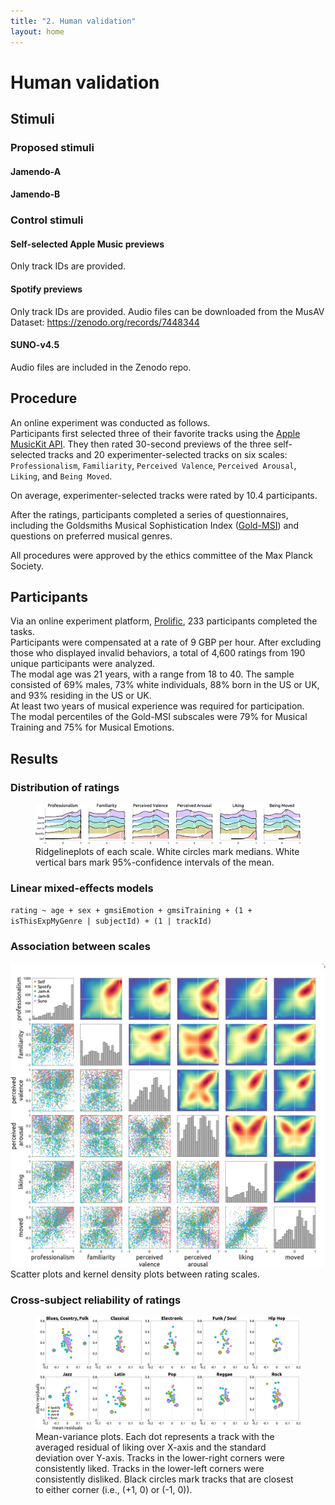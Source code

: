```yaml
---
title: "2. Human validation"
layout: home
---
```

# Human validation

## Stimuli

### Proposed stimuli

#### Jamendo-A

#### Jamendo-B


### Control stimuli

#### Self-selected Apple Music previews
Only track IDs are provided.

#### Spotify previews
Only track IDs are provided. Audio files can be downloaded from the MusAV Dataset: https://zenodo.org/records/7448344

#### SUNO-v4.5
Audio files are included in the Zenodo repo.

## Procedure
An online experiment was conducted as follows.  
Participants first selected three of their favorite tracks using the [Apple MusicKit API](https://developer.apple.com/musickit/).
They then rated 30-second previews of the three self-selected tracks and 20 experimenter-selected tracks on six scales: `Professionalism`, `Familiarity`, `Perceived Valence`, `Perceived Arousal`, `Liking`, and `Being Moved`.

On average, experimenter-selected tracks were rated by 10.4 participants.

After the ratings, participants completed a series of questionnaires, including the Goldsmiths Musical Sophistication Index ([Gold-MSI](https://doi.org/10.1371/journal.pone.0089642)) and questions on preferred musical genres.  

All procedures were approved by the ethics committee of the Max Planck Society.

## Participants
Via an online experiment platform, [Prolific](https://www.prolific.com/), 233 participants completed the tasks.  
Participants were compensated at a rate of 9 GBP per hour.
After excluding those who displayed invalid behaviors, a total of 4,600 ratings from 190 unique participants were analyzed.  
The modal age was 21 years, with a range from 18 to 40.
The sample consisted of 69% males, 73% white individuals, 88% born in the US or UK, and 93% residing in the US or UK.  
At least two years of musical experience was required for participation.  
The modal percentiles of the Gold-MSI subscales were 79% for Musical Training and 75% for Musical Emotions.

## Results

### Distribution of ratings
<figure>
<img src="figs/groupN190_boxplots.png" alt="Distribution of ratings" style="min-width:400">
<figurecaption><tiny>Ridgelineplots of each scale. White circles mark medians. White vertical bars mark 95%-confidence intervals of the mean.</tiny></figurecaption>
</figure>

### Linear mixed-effects models
`rating ~ age + sex + gmsiEmotion + gmsiTraining + (1 + isThisExpMyGenre | subjectId) + (1 | trackId)`

### Association between scales
<!-- <figure>
<img src="figs/scatterplotmatrix.png" alt="Association between scales" style="min-width:400">
<figurecaption>
<tiny>
Scatter plots and kernel density plots between rating scales.
</tiny>
</figurecaption> 
</figure> -->
![scatterplotmatrix](figs/scatterplotmatrix.png)<br><tiny>Scatter plots and kernel density plots between rating scales.</tiny>

### Cross-subject reliability of ratings

<figure>
<img src="figs/liking_mean-std.png" alt="rating-reliability" style="min-width:400">
<figurecaption>
<tiny>
Mean-variance plots. Each dot represents a track with the averaged residual of liking over X-axis and the standard deviation over Y-axis. Tracks in the lower-right corners were consistently liked. Tracks in the lower-left corners were consistently disliked. Black circles mark tracks that are closest to either corner (i.e., (+1, 0) or (-1, 0)).
</tiny>
</figurecaption>
</figure>